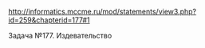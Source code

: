 http://informatics.mccme.ru/mod/statements/view3.php?id=259&chapterid=177#1

Задача №177. Издевательство



